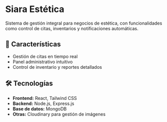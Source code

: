 # Siara Estética

Sistema de gestión integral para negocios de estética, con funcionalidades como control de citas, inventarios y notificaciones automáticas.

## 🚀 Características
- Gestión de citas en tiempo real
- Panel administrativo intuitivo
- Control de inventario y reportes detallados

## 🛠️ Tecnologías
- **Frontend:** React, Tailwind CSS
- **Backend:** Node.js, Express.js
- **Base de datos:** MongoDB
- **Otras:** Cloudinary para gestión de imágenes
